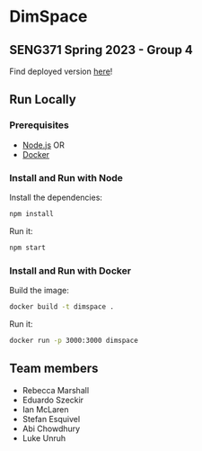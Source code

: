 # DimSpace

## SENG371 Spring 2023 - Group 4

Find deployed version [here](https://ianmclaren.github.io/SENG371Group/)!

## Run Locally

### Prerequisites

- [Node.js](https://nodejs/en/)
  OR
- [Docker](https://www.docker.com/)

### Install and Run with Node

Install the dependencies:

```bash
npm install
```

Run it:

```bash
npm start
```

### Install and Run with Docker

Build the image:

```bash
docker build -t dimspace .
```

Run it:

```bash
docker run -p 3000:3000 dimspace
```

## Team members

- Rebecca Marshall
- Eduardo Szeckir
- Ian McLaren
- Stefan Esquivel
- Abi Chowdhury
- Luke Unruh

